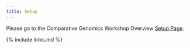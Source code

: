 ```yaml
---
title: Setup
---
```


Please go to the Comparative Genomics Workshop Overview [Setup Page](https://czirion.github.io/comparative-genomics-workshop/setup.html]).

{% include links.md %}
